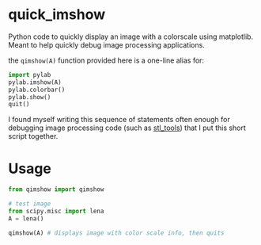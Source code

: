 
quick_imshow
=======================
Python code to quickly display an image with a colorscale using matplotlib.
Meant to help quickly debug image processing applications.

the `qimshow(A)` function provided here is a one-line alias for:

```python
import pylab
pylab.imshow(A)
pylab.colorbar()
pylab.show()
quit()
```

I found myself writing this sequence of statements often enough for debugging
image processing code (such as [stl_tools](https://github.com/thearn/stl_tools)) that I put this short script together.

# Usage

```python
from qimshow import qimshow

# test image
from scipy.misc import lena
A = lena()

qimshow(A) # displays image with color scale info, then quits
```

